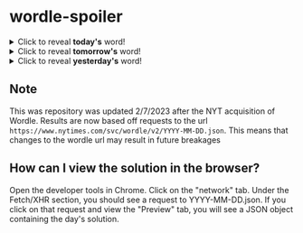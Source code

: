 # wordle-spoiler

<details>
  <summary>Click to reveal <b>today's</b> word!</summary>
  <br>
  <b> green </b>
</details>

<details>
  <summary>Click to reveal <b>tomorrow's</b> word!</summary>
  <br>
  <b> sassy </b>
</details>

<details>
  <summary>Click to reveal <b>yesterday's</b> word!</summary>
  <br>
  <b> meant </b>
</details>

## Note
This was repository was updated 2/7/2023 after the NYT acquisition of Wordle. Results are now based off requests to the url `https://www.nytimes.com/svc/wordle/v2/YYYY-MM-DD.json`. This means that changes to the wordle url may result in future breakages

## How can I view the solution in the browser?
Open the developer tools in Chrome. Click on the "network" tab. Under the Fetch/XHR section, you should see a request to YYYY-MM-DD.json. If you click on that request and view the "Preview" tab, you will see a JSON object containing the day's solution.